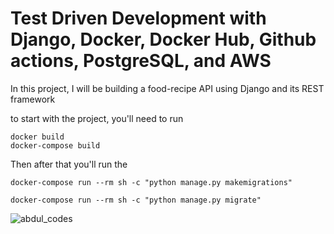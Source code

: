 # <h1>Test Driven Development with Django, Docker, Docker Hub, Github actions, PostgreSQL, and AWS</h1>

 In this project, I will be building a food-recipe API using Django and its REST framework


to start with the project, you'll need to run 
```
docker build
docker-compose build

```

Then after that you'll run the 
```
docker-compose run --rm sh -c "python manage.py makemigrations"

docker-compose run --rm sh -c "python manage.py migrate"
```
![abdul_codes](https://github.com/Ham12-3/test_driven_development/assets/93613316/689b265c-7820-40eb-b409-5397c13aa3f9)

